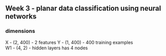 ## Week 3 - planar data classification using neural networks

### dimensions

X - (2, 400) - 2 features
Y - (1, 400) - 400 training examples  
W1 - (4, 2) - hidden layers has 4 nodes

